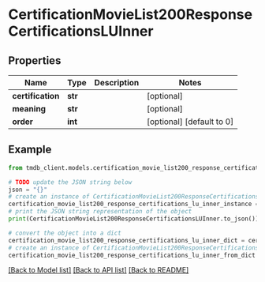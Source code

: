 # CertificationMovieList200ResponseCertificationsLUInner


## Properties

Name | Type | Description | Notes
------------ | ------------- | ------------- | -------------
**certification** | **str** |  | [optional] 
**meaning** | **str** |  | [optional] 
**order** | **int** |  | [optional] [default to 0]

## Example

```python
from tmdb_client.models.certification_movie_list200_response_certifications_lu_inner import CertificationMovieList200ResponseCertificationsLUInner

# TODO update the JSON string below
json = "{}"
# create an instance of CertificationMovieList200ResponseCertificationsLUInner from a JSON string
certification_movie_list200_response_certifications_lu_inner_instance = CertificationMovieList200ResponseCertificationsLUInner.from_json(json)
# print the JSON string representation of the object
print(CertificationMovieList200ResponseCertificationsLUInner.to_json())

# convert the object into a dict
certification_movie_list200_response_certifications_lu_inner_dict = certification_movie_list200_response_certifications_lu_inner_instance.to_dict()
# create an instance of CertificationMovieList200ResponseCertificationsLUInner from a dict
certification_movie_list200_response_certifications_lu_inner_from_dict = CertificationMovieList200ResponseCertificationsLUInner.from_dict(certification_movie_list200_response_certifications_lu_inner_dict)
```
[[Back to Model list]](../README.md#documentation-for-models) [[Back to API list]](../README.md#documentation-for-api-endpoints) [[Back to README]](../README.md)


